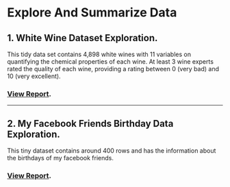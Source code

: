# Explore And Summarize Data

## 1. White Wine Dataset Exploration.
This tidy data set contains 4,898 white wines with 11 variables on quantifying the chemical properties of each wine. At least 3 wine experts rated the quality of each wine, providing a rating between 0 (very bad) and 10 (very excellent).

### [View Report](https://htmlpreview.github.io/?https://github.com/chaitanya6761/Udacity-Data-Analyst-Nano-Degree/blob/master/P4%20Explore%20And%20Summarize%20Data/EDA_PROJECT_WINE_DATA_EXPLORATION/WhiteWineDataExploration.html).

***

## 2. My Facebook Friends Birthday Data Exploration.
This tiny dataset contains around 400 rows and has the information about the birthdays of my facebook friends.

### [View Report](http://htmlpreview.github.io/?https://github.com/chaitanya6761/Udacity-Data-Analyst-Nano-Degree/blob/master/P4%20Explore%20And%20Summarize%20Data/Exploring%20Facebook%20Birthdays/FbBirthdayDataAnalysis.html).


